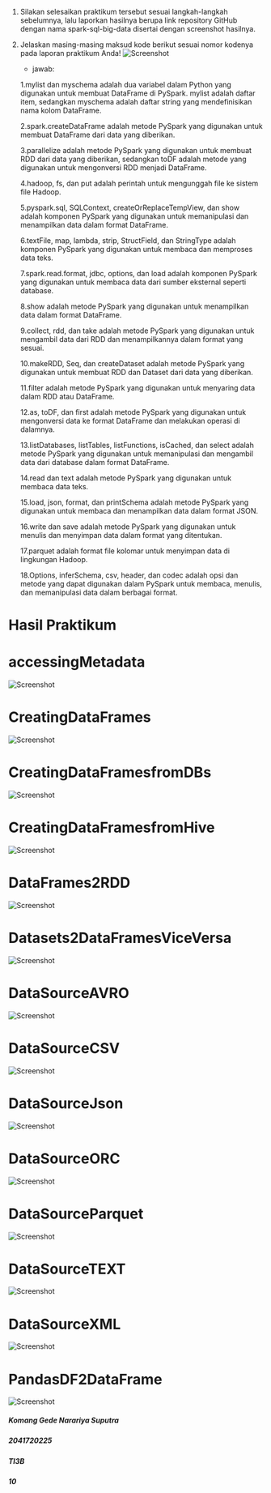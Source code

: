 1. Silakan selesaikan praktikum tersebut sesuai langkah-langkah sebelumnya, lalu laporkan hasilnya berupa link repository GitHub dengan nama spark-sql-big-data disertai dengan screenshot hasilnya.
2. Jelaskan masing-masing maksud kode berikut sesuai nomor kodenya pada laporan praktikum Anda!
![Screenshot](images/soal.png)
    - jawab:
    
    1.mylist dan myschema adalah dua variabel dalam Python yang digunakan untuk membuat DataFrame di PySpark. mylist adalah daftar item, sedangkan myschema adalah daftar string yang mendefinisikan nama kolom DataFrame.

    2.spark.createDataFrame adalah metode PySpark yang digunakan untuk membuat DataFrame dari data yang diberikan.

    3.parallelize adalah metode PySpark yang digunakan untuk membuat RDD dari data yang diberikan, sedangkan toDF adalah metode yang digunakan untuk mengonversi RDD menjadi DataFrame.

    4.hadoop, fs, dan put adalah perintah untuk mengunggah file ke sistem file Hadoop.

    5.pyspark.sql, SQLContext, createOrReplaceTempView, dan show adalah komponen PySpark yang digunakan untuk memanipulasi dan menampilkan data dalam format DataFrame.

    6.textFile, map, lambda, strip, StructField, dan StringType adalah komponen PySpark yang digunakan untuk membaca dan memproses data teks.

    7.spark.read.format, jdbc, options, dan load adalah komponen PySpark yang digunakan untuk membaca data dari sumber eksternal seperti database.

    8.show adalah metode PySpark yang digunakan untuk menampilkan data dalam format DataFrame.

    9.collect, rdd, dan take adalah metode PySpark yang digunakan untuk mengambil data dari RDD dan menampilkannya dalam format yang sesuai.

    10.makeRDD, Seq, dan createDataset adalah metode PySpark yang digunakan untuk membuat RDD dan Dataset dari data yang diberikan.

    11.filter adalah metode PySpark yang digunakan untuk menyaring data dalam RDD atau DataFrame.

    12.as, toDF, dan first adalah metode PySpark yang digunakan untuk mengonversi data ke format DataFrame dan melakukan operasi di dalamnya.

    13.listDatabases, listTables, listFunctions, isCached, dan select adalah metode PySpark yang digunakan untuk memanipulasi dan mengambil data dari database dalam format DataFrame.

    14.read dan text adalah metode PySpark yang digunakan untuk membaca data teks.

    15.load, json, format, dan printSchema adalah metode PySpark yang digunakan untuk membaca dan menampilkan data dalam format JSON.

    16.write dan save adalah metode PySpark yang digunakan untuk menulis dan menyimpan data dalam format yang ditentukan.

    17.parquet adalah format file kolomar untuk menyimpan data di lingkungan Hadoop.

    18.Options, inferSchema, csv, header, dan codec adalah opsi dan metode yang dapat digunakan dalam PySpark untuk membaca, menulis, dan memanipulasi data dalam berbagai format.

# Hasil Praktikum
# accessingMetadata
![Screenshot](images/accessingMetadata.png)
# CreatingDataFrames
![Screenshot](images/CreatingDataFrames.png)
# CreatingDataFramesfromDBs
![Screenshot](images/CreatingDataFramesfromDBs.png)
# CreatingDataFramesfromHive
![Screenshot](images/CreatingDataFramesfromHive.png)
# DataFrames2RDD
![Screenshot](images/DataFrames2RDD.png)
# Datasets2DataFramesViceVersa
![Screenshot](images/Datasets2DataFramesViceVersa.png)
# DataSourceAVRO
![Screenshot](images/DataSourceAVRO.png)
# DataSourceCSV
![Screenshot](images/DataSourceCSV.png)
# DataSourceJson
![Screenshot](images/DataSourceJson.png)
# DataSourceORC
![Screenshot](images/DataSourceORC.png)
# DataSourceParquet
![Screenshot](images/DataSourceParquet.png)
# DataSourceTEXT
![Screenshot](images/DataSourceTEXT.png)
# DataSourceXML
![Screenshot](images/DataSourceXML.png)
# PandasDF2DataFrame
![Screenshot](images/PandasDF2DataFrame.png)
##### Komang Gede Narariya Suputra
##### 2041720225
##### TI3B
##### 10
